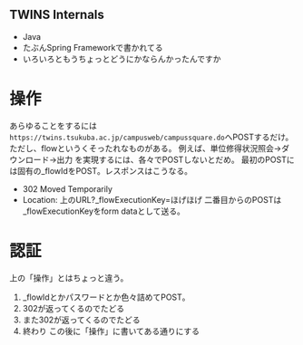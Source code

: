 TWINS Internals
---------------
- Java
- たぶんSpring Frameworkで書かれてる
- いろいろともうちょっとどうにかならんかったんですか

操作
====
あらゆることをするには`https://twins.tsukuba.ac.jp/campusweb/campussquare.do`へPOSTするだけ。
ただし、flowというくそったれなものがある。
例えば、単位修得状況照会->ダウンロード->出力 を実現するには、各々でPOSTしないとだめ。
最初のPOSTには固有の_flowIdをPOST。レスポンスはこうなる。
- 302 Moved Temporarily
- Location: 上のURL?_flowExecutionKey=ほげほげ
二番目からのPOSTは_flowExecutionKeyをform dataとして送る。

認証
====
上の「操作」とはちょっと違う。
  1. _flowIdとかパスワードとか色々詰めてPOST。
  2. 302が返ってくるのでたどる
  3. また302が返ってくるのでたどる
  4. 終わり
この後に「操作」に書いてある通りにする
